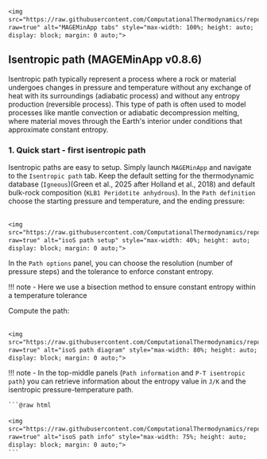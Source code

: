 ```@raw html
<img src="https://raw.githubusercontent.com/ComputationalThermodynamics/repositories_pictures/main/MAGEMin_doc/MAGEMinApp_tabs_isoS.png?raw=true" alt="MAGEMinApp tabs" style="max-width: 100%; height: auto; display: block; margin: 0 auto;">
```

## Isentropic path (MAGEMinApp v0.8.6)

Isentropic path typically represent a process where a rock or material undergoes changes in pressure and temperature without any exchange of heat with its surroundings (adiabatic process) and without any entropy production (reversible process). This type of path is often used to model processes like mantle convection or adiabatic decompression melting, where material moves through the Earth's interior under conditions that approximate constant entropy.

### 1. Quick start - first isentropic path

Isentropic paths are easy to setup. Simply launch `MAGEMinApp` and navigate to the `Isentropic path` tab. Keep the default setting for the thermodynamic database (`Igneous`)(Green et al., 2025 after Holland et al., 2018) and default bulk-rock composition (`KLB1 Peridotite anhydrous`). In the `Path definition` choose the starting pressure and temperature, and the ending pressure:

```@raw html

<img src="https://raw.githubusercontent.com/ComputationalThermodynamics/repositories_pictures/main/MAGEMin_doc/isoS_path_setup.png?raw=true" alt="isoS path setup" style="max-width: 40%; height: auto; display: block; margin: 0 auto;">
```

In the `Path options` panel, you can choose the resolution (number of pressure steps) and the tolerance to enforce constant entropy.

!!! note
    - Here we use a bisection method to ensure constant entropy within a temperature tolerance

Compute the path:

```@raw html

<img src="https://raw.githubusercontent.com/ComputationalThermodynamics/repositories_pictures/main/MAGEMin_doc/isoS_path_diagram.png?raw=true" alt="isoS path diagram" style="max-width: 80%; height: auto; display: block; margin: 0 auto;">
```

!!! note
    - In the top-middle panels (`Path information` and `P-T isentropic path`) you can retrieve information about the entropy value in `J/K` and the isentropic pressure-temperature path.

    ```@raw html

    <img src="https://raw.githubusercontent.com/ComputationalThermodynamics/repositories_pictures/main/MAGEMin_doc/isoS_path_info.png?raw=true" alt="isoS path info" style="max-width: 75%; height: auto; display: block; margin: 0 auto;">
    ```

